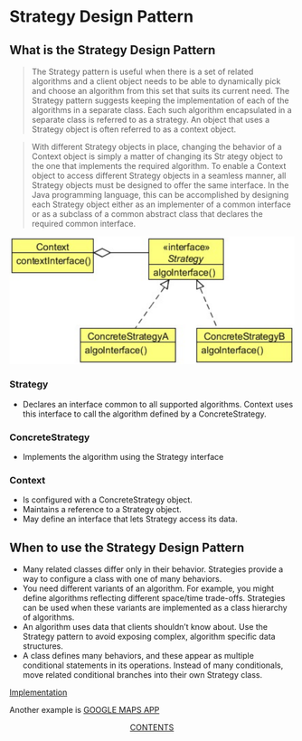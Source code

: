 #   Strategy Design Pattern


##  What is the Strategy Design Pattern
>   The Strategy pattern is useful when there is a set of related algorithms and a client object needs to be able to dynamically pick
    and choose an algorithm from this set that suits its current need. The Strategy pattern suggests keeping the implementation of
    each of the algorithms in a separate class. Each such algorithm encapsulated in a separate class is referred to as a strategy.
    An object that uses a Strategy object is often referred to as a context object. 

>   With different Strategy objects in place, changing the behavior of a Context object is simply a matter of changing its Str
    ategy object to the one that implements the required algorithm. To enable a Context object to access different Strategy
    objects in a seamless manner, all Strategy objects must be designed to offer the same interface. In the Java programming
    language, this can be accomplished by designing each Strategy object either as an implementer of a common interface or as
    a subclass of a common abstract class that declares the required common interface.

    
![UML diagram](https://github.com/11andrew1991/design_patterns/blob/master/Strategy/img/strategy.PNG)


### Strategy
-   Declares an interface common to all supported algorithms. Context uses this interface to call the algorithm defined by a
    ConcreteStrategy.
    
### ConcreteStrategy
-   Implements the algorithm using the Strategy interface

### Context
-   Is configured with a ConcreteStrategy object.
-   Maintains a reference to a Strategy object.
-   May define an interface that lets Strategy access its data.


##  When to use the Strategy Design Pattern
-   Many related classes differ only in their behavior. Strategies provide a way to configure a class with one of many behaviors.
-   You need different variants of an algorithm. For example, you might define algorithms reflecting different space/time trade-offs.
    Strategies can be used when these variants are implemented as a class hierarchy of algorithms.
-   An algorithm uses data that clients shouldn’t know about. Use the Strategy pattern to avoid exposing complex, algorithm specific
    data structures.
-   A class defines many behaviors, and these appear as multiple conditional statements in its operations. Instead of many conditionals,
    move related conditional branches into their own Strategy class.


[Implementation](https://github.com/11andrew1991/design_patterns/tree/master/Strategy/app/)

Another example is [GOOGLE MAPS APP](https://www.google.ro/maps/@46.7686526,23.61344,15z?hl=ro)


<p align="center">
  <a href="https://github.com/11andrew1991/design_patterns">CONTENTS</a>
</p>
    